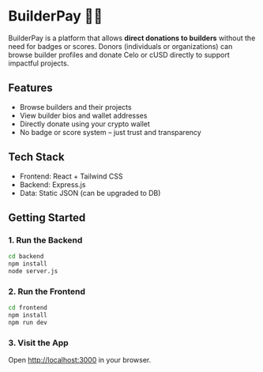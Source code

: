 # BuilderPay 🔨💸

BuilderPay is a platform that allows **direct donations to builders** without the need for badges or scores. Donors (individuals or organizations) can browse builder profiles and donate Celo or cUSD directly to support impactful projects.

## Features
- Browse builders and their projects
- View builder bios and wallet addresses
- Directly donate using your crypto wallet
- No badge or score system – just trust and transparency

## Tech Stack
- Frontend: React + Tailwind CSS
- Backend: Express.js
- Data: Static JSON (can be upgraded to DB)

## Getting Started

### 1. Run the Backend
```bash
cd backend
npm install
node server.js
```

### 2. Run the Frontend
```bash
cd frontend
npm install
npm run dev
```

### 3. Visit the App
Open [http://localhost:3000](http://localhost:3000) in your browser.